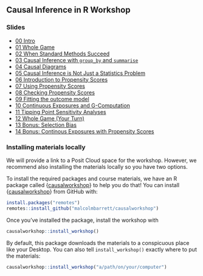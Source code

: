 
<!-- README.md is generated from README.Rmd. Please edit that file -->

## Causal Inference in R Workshop

### Slides

- [00
  Intro](https://causal-inference-r-workshop.netlify.app/00-intro.html)
- [01 Whole
  Game](https://causal-inference-r-workshop.netlify.app/01-causal_modeling_whole_game.html)
- [02 When Standard Methods
  Succeed](https://causal-inference-r-workshop.netlify.app/02-when-standard-methods-succeed.html)
- [03 Causal Inference with `group_by` and
  `summarise`](https://causal-inference-r-workshop.netlify.app/03-causal-inference-with-group-by-and-summarise.html)
- [04 Causal
  Diagrams](https://causal-inference-r-workshop.netlify.app/04-dags.html)
- [05 Causal Inference is Not Just a Statistics
  Problem](https://causal-inference-r-workshop.netlify.app/05-quartets.html)
- [06 Introduction to Propensity
  Scores](https://causal-inference-r-workshop.netlify.app/06-pscores.html)
- [07 Using Propensity
  Scores](https://causal-inference-r-workshop.netlify.app/07-using-pscores.html)
- [08 Checking Propensity
  Scores](https://causal-inference-r-workshop.netlify.app/08-pscore-diagnostics.html)
- [09 Fitting the outcome
  model](https://causal-inference-r-workshop.netlify.app/09-outcome-model.html)
- [10 Continuous Exposures and
  G-Computation](https://causal-inference-r-workshop.netlify.app/10-continuous-g-comp.html)
- [11 Tipping Point Sensitivity
  Analyses](https://causal-inference-r-workshop.netlify.app/11-tipr.html)
- [12 Whole Game (Your
  Turn)](https://causal-inference-r-workshop.netlify.app/12-whole_game-2.html)
- [13 Bonus: Selection
  Bias](https://causal-inference-r-workshop.netlify.app/13-bonus-selection-bias.html)
- [14 Bonus: Continous Exposures with Propensity
  Scores](https://causal-inference-r-workshop.netlify.app/14-bonus-continuous-pscores.html)

### Installing materials locally

We will provide a link to a Posit Cloud space for the workshop. However,
we recommend also installing the materials locally so you have two
options.

To install the required packages and course materials, we have an R
package called
{[causalworkshop](https://github.com/malcolmbarrett/causalworkshop)} to
help you do that! You can install
{[causalworkshop](https://github.com/malcolmbarrett/causalworkshop)}
from GitHub with:

``` r
install.packages("remotes")
remotes::install_github("malcolmbarrett/causalworkshop")
```

Once you’ve installed the package, install the workshop with

``` r
causalworkshop::install_workshop()
```

By default, this package downloads the materials to a conspicuous place
like your Desktop. You can also tell `install_workshop()` exactly where
to put the materials:

``` r
causalworkshop::install_workshop("a/path/on/your/computer")
```
